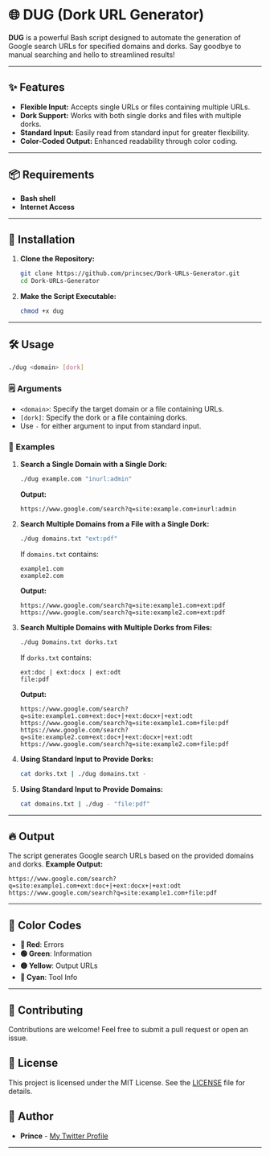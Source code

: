 # 🌐 DUG (Dork URL Generator)

**DUG** is a powerful Bash script designed to automate the generation of Google search URLs for specified domains and dorks. Say goodbye to manual searching and hello to streamlined results!

---

## ✨ Features

- **Flexible Input:** Accepts single URLs or files containing multiple URLs.
- **Dork Support:** Works with both single dorks and files with multiple dorks.
- **Standard Input:** Easily read from standard input for greater flexibility.
- **Color-Coded Output:** Enhanced readability through color coding.

---

## 📦 Requirements

- **Bash shell**
- **Internet Access**

---

## 🚀 Installation

1. **Clone the Repository:**

   ```bash
   git clone https://github.com/princsec/Dork-URLs-Generator.git
   cd Dork-URLs-Generator
   ```

2. **Make the Script Executable:**

   ```bash
   chmod +x dug
   ```

---

## 🛠️ Usage

```bash
./dug <domain> [dork]
```

### 🗒️ Arguments

- `<domain>`: Specify the target domain or a file containing URLs.
- `[dork]`: Specify the dork or a file containing dorks.
- Use `-` for either argument to input from standard input.

### 📖 Examples

1. **Search a Single Domain with a Single Dork:**

   ```bash
   ./dug example.com "inurl:admin"
   ```

   **Output:**
   ```
   https://www.google.com/search?q=site:example.com+inurl:admin
   ```

2. **Search Multiple Domains from a File with a Single Dork:**

   ```bash
   ./dug domains.txt "ext:pdf"
   ```

   If `domains.txt` contains:
   ```
   example1.com
   example2.com
   ```

   **Output:**
   ```
   https://www.google.com/search?q=site:example1.com+ext:pdf
   https://www.google.com/search?q=site:example2.com+ext:pdf
   ```

3. **Search Multiple Domains with Multiple Dorks from Files:**

   ```bash
   ./dug Domains.txt dorks.txt
   ```

   If `dorks.txt` contains:
   ```
   ext:doc | ext:docx | ext:odt
   file:pdf
   ```

   **Output:**
   ```
   https://www.google.com/search?q=site:example1.com+ext:doc+|+ext:docx+|+ext:odt
   https://www.google.com/search?q=site:example1.com+file:pdf
   https://www.google.com/search?q=site:example2.com+ext:doc+|+ext:docx+|+ext:odt
   https://www.google.com/search?q=site:example2.com+file:pdf
   ```

4. **Using Standard Input to Provide Dorks:**

   ```bash
   cat dorks.txt | ./dug domains.txt -
   ```

5. **Using Standard Input to Provide Domains:**

   ```bash
   cat domains.txt | ./dug - "file:pdf"
   ```

---

## 🔥 Output

The script generates Google search URLs based on the provided domains and dorks. **Example Output:**

```
https://www.google.com/search?q=site:example1.com+ext:doc+|+ext:docx+|+ext:odt
https://www.google.com/search?q=site:example1.com+file:pdf
```

---

## 🎨 Color Codes

- **🔴 Red**: Errors
- **🟢 Green**: Information
- **🟡 Yellow**: Output URLs
- **🔵 Cyan**: Tool Info

---

## 🤝 Contributing

Contributions are welcome! Feel free to submit a pull request or open an issue.

## 📜 License

This project is licensed under the MIT License. See the [LICENSE](LICENSE) file for details.

## 👤 Author

- **Prince** - [My Twitter Profile](https://x.com/0xprincs)

---
